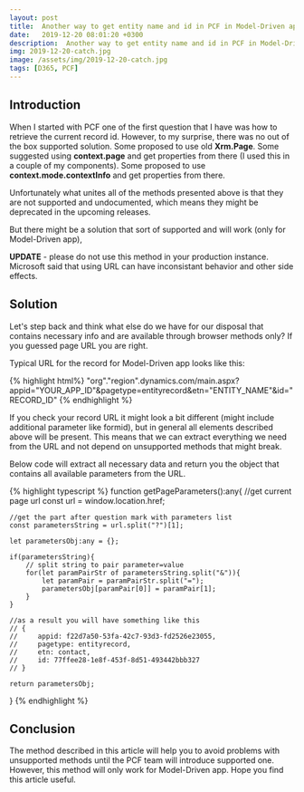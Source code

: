 ```yaml
---
layout: post
title:  Another way to get entity name and id in PCF in Model-Driven app
date:   2019-12-20 08:01:20 +0300
description:  Another way to get entity name and id in PCF in Model-Driven app
img: 2019-12-20-catch.jpg
image: /assets/img/2019-12-20-catch.jpg
tags: [D365, PCF]
---
```

## Introduction

When I started with PCF one of the first question that I have was how to retrieve the current record id. However, to my surprise, there was no out of the box supported solution. Some proposed to use old **Xrm.Page**. Some suggested using **context.page** and get properties from there (I used this in a couple of my components). Some proposed to use **context.mode.contextInfo** and get properties from there.

Unfortunately what unites all of the methods presented above is that they are not supported and undocumented, which means they might be deprecated in the upcoming releases.

But there might be a solution that sort of supported and will work (only for Model-Driven app),

**UPDATE** - please do not use this method in your production instance. Microsoft said that using URL can have inconsistant behavior and other side effects.

## Solution

Let's step back and think what else do we have for our disposal that contains necessary info and are available through browser methods only? If you guessed page URL you are right.

Typical URL for the record for Model-Driven app looks like this:

{% highlight html%}
"org"."region".dynamics.com/main.aspx?appid="YOUR_APP_ID"&pagetype=entityrecord&etn="ENTITY_NAME"&id="RECORD_ID"
{% endhighlight %}

If you check your record URL it might look a bit different (might include additional parameter like formid), but in general all elements described above will be present. This means that we can extract everything we need from the URL and not depend on unsupported methods that might break.

Below code will extract all necessary data and return you the object that contains all available parameters from the URL.

{% highlight typescript %}
function getPageParameters():any{
    //get current page url
    const url = window.location.href;

    //get the part after question mark with parameters list
    const parametersString = url.split("?")[1]; 

    let parametersObj:any = {};

    if(parametersString){
        // split string to pair parameter=value
        for(let paramPairStr of parametersString.split("&")){
            let paramPair = paramPairStr.split("=");
            parametersObj[paramPair[0]] = paramPair[1];
        }
    }

    //as a result you will have something like this
    // {
    //     appid: f22d7a50-53fa-42c7-93d3-fd2526e23055,
    //     pagetype: entityrecord,
    //     etn: contact,
    //     id: 77ffee28-1e8f-453f-8d51-493442bbb327
    // }

    return parametersObj;
}
{% endhighlight %}

## Conclusion

The method described in this article will help you to avoid problems with unsupported methods until the PCF team will introduce supported one. However, this method will only work for Model-Driven app. Hope you find this article useful.
